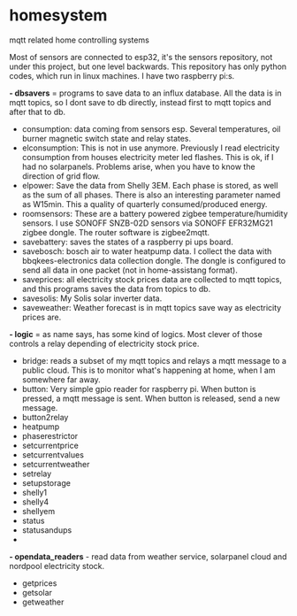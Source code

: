 # homesystem
mqtt related home controlling systems

Most of sensors are connected to esp32, it's the sensors repository, not under this project, but one level backwards.
This repository has only python codes, which run in linux machines. I have two raspberry pi:s.

****- dbsavers**** = programs to save data to an influx database. All the data is in mqtt topics, so I dont save to db 
 directly, instead first to mqtt topics and after that to db. 
 
 + consumption: data coming from sensors esp. Several temperatures, oil burner magnetic switch state and relay states.
 + elconsumption: This is not in use anymore. Previously I read electricity consumption from houses electricity meter 
 led flashes. This is ok, if I had no solarpanels. Problems arise, when you have to know the direction of grid flow.
 + elpower: Save the data from Shelly 3EM. Each phase is stored, as well as the sum of all phases. There is also an interesting parameter
 named as W15min. This a quality of quarterly consumed/produced energy.
 + roomsensors: These are a battery powered zigbee temperature/humidity sensors. I use SONOFF SNZB-02D sensors via SONOFF EFR32MG21
   zigbee dongle. The router software is zigbee2mqtt.
 + savebattery: saves the states of a raspberry pi ups board.
 + savebosch: bosch air to water heatpump data. I collect the data with bbqkees-electronics data collection dongle. The dongle is
   configured to send all data in one packet (not in home-assistang format).
 + saveprices: all electricity stock prices data are collected to mqtt topics, and this programs saves the data from topics to db.
 + savesolis: My Solis solar inverter data. 
 + saveweather: Weather forecast is in mqtt topics save way as electricity prices are.


****- logic**** = as name says, has some kind of logics. Most clever of those controls a relay depending of
 electricity stock price.
 + bridge: reads a subset of my mqtt topics and relays a mqtt message to a public cloud. This is to monitor
   what's happening at home, when I am somewhere far away.
 + button: Very simple gpio reader for raspberry pi. When button is pressed, a mqtt message is sent. When button
   is released, send a new message.
 + button2relay
 + heatpump
 + phaserestrictor
 + setcurrentprice
 + setcurrentvalues
 + setcurrentweather
 + setrelay
 + setupstorage
 + shelly1
 + shelly4
 + shellyem
 + status
 + statusandups
 + 
****- opendata_readers**** - read data from weather service, solarpanel cloud and nordpool electricity stock.
 + getprices
 + getsolar
 + getweather

